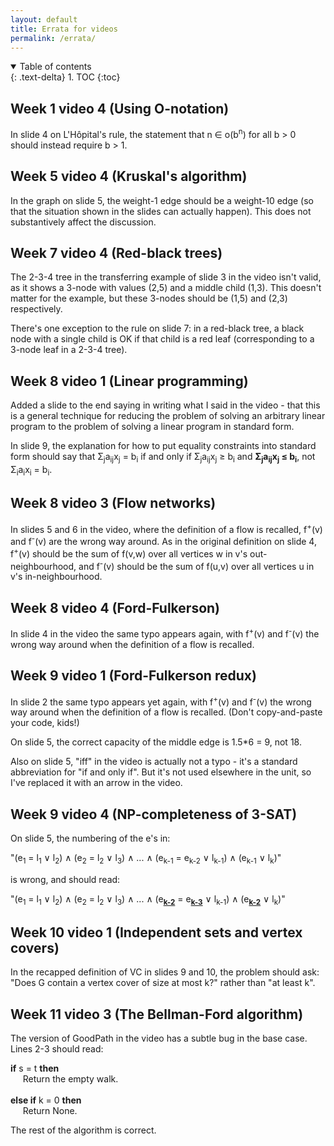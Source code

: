 ```yaml
---
layout: default
title: Errata for videos
permalink: /errata/
---
```


<details open markdown="block">
<summary>
Table of contents
</summary>
{: .text-delta}
1. TOC
{:toc}
</details>


## Week 1 video 4 (Using O-notation)

In slide 4 on L'Hôpital's rule, the statement that n &isin; o(b<sup>n</sup>) for all b > 0 should instead require b > 1.

## Week 5 video 4 (Kruskal's algorithm)

In the graph on slide 5, the weight-1 edge should be a weight-10 edge (so that the situation shown in the slides can actually happen). This does not substantively affect the discussion.

## Week 7 video 4 (Red-black trees)

The 2-3-4 tree in the transferring example of slide 3 in the video isn't valid, as it shows a 3-node with values (2,5) and a middle child (1,3). This doesn't matter for the example, but these 3-nodes should be (1,5) and (2,3) respectively.

There's one exception to the rule on slide 7: in a red-black tree, a black node with a single child is OK if that child is a red leaf (corresponding to a 3-node leaf in a 2-3-4 tree).

## Week 8 video 1 (Linear programming)

Added a slide to the end saying in writing what I said in the video - that this is a general technique for reducing the problem of solving an arbitrary linear program to the problem of solving a linear program in standard form.

In slide 9, the explanation for how to put equality constraints into standard form should say that &Sigma;<sub>j</sub>a<sub>ij</sub>x<sub>j</sub> = b<sub>i</sub> if and only if &Sigma;<sub>j</sub>a<sub>ij</sub>x<sub>j</sub> &ge; b<sub>i</sub> and **&Sigma;<sub>j</sub>a<sub>ij</sub>x<sub>j</sub> &le; b<sub>i</sub>**, not &Sigma;<sub>i</sub>a<sub>i</sub>x<sub>i</sub> = b<sub>i</sub>.

## Week 8 video 3 (Flow networks)

In slides 5 and 6 in the video, where the definition of a flow is recalled, f<sup>+</sup>(v) and f<sup>-</sup>(v) are the wrong way around. As in the original definition on slide 4, f<sup>+</sup>(v) should be the sum of f(v,w) over all vertices w in v's out-neighbourhood, and f<sup>-</sup>(v) should be the sum of f(u,v) over all vertices u in v's in-neighbourhood.

## Week 8 video 4 (Ford-Fulkerson)

In slide 4 in the video the same typo appears again, with f<sup>+</sup>(v) and f<sup>-</sup>(v) the wrong way around when the definition of a flow is recalled.

## Week 9 video 1 (Ford-Fulkerson redux)

In slide 2 the same typo appears yet again, with f<sup>+</sup>(v) and f<sup>-</sup>(v) the wrong way around when the definition of a flow is recalled. (Don't copy-and-paste your code, kids!)

On slide 5, the correct capacity of the middle edge is 1.5\*6 = 9, not 18.

Also on slide 5, "iff" in the video is actually not a typo - it's a standard abbreviation for "if and only if". But it's not used elsewhere in the unit, so I've replaced it with an arrow in the video.

## Week 9 video 4 (NP-completeness of 3-SAT)

On slide 5, the numbering of the e's in:

"(e<sub>1</sub> = l<sub>1</sub> &or; l<sub>2</sub>) &and; (e<sub>2</sub> = l<sub>2</sub> &or; l<sub>3</sub>) &and; ... &and; (e<sub>k-1</sub> = e<sub>k-2</sub> &or; l<sub>k-1</sub>) &and; (e<sub>k-1</sub> &or; l<sub>k</sub>)" 

is wrong, and should read:

"(e<sub>1</sub> = l<sub>1</sub> &or; l<sub>2</sub>) &and; (e<sub>2</sub> = l<sub>2</sub> &or; l<sub>3</sub>) &and; ... &and; (e<sub><b><u>k-2</u></b></sub> = e<sub><u><b>k-3</b></u></sub> &or; l<sub>k-1</sub>) &and; (e<sub><b><u>k-2</u></b></sub> &or; l<sub>k</sub>)" 

## Week 10 video 1 (Independent sets and vertex covers)

In the recapped definition of VC in slides 9 and 10, the problem should ask: "Does G contain a vertex cover of size at most k?" rather than "at least k".

## Week 11 video 3 (The Bellman-Ford algorithm)

The version of GoodPath in the video has a subtle bug in the base case. Lines 2-3 should read:

**if** s = t **then**<br>
&nbsp;&nbsp;&nbsp;&nbsp;&nbsp;Return the empty walk.<br>	
**else if** k = 0 **then**<br>
&nbsp;&nbsp;&nbsp;&nbsp;&nbsp;Return None.
	
The rest of the algorithm is correct.